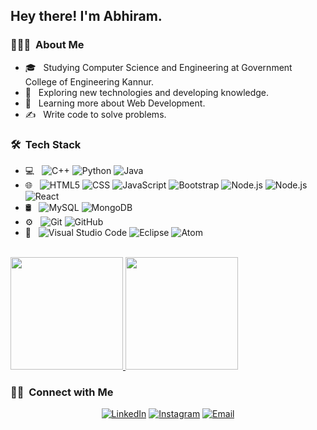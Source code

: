 <h2> Hey there! I'm Abhiram.</h2>

<h3> 👨🏻‍💻 &nbsp;About Me </h3>

- 🎓 &nbsp; Studying Computer Science and Engineering at Government College of Engineering Kannur.
- 🤔 &nbsp; Exploring new technologies and developing knowledge.
- 🌱 &nbsp; Learning more about Web Development.
- ✍️ &nbsp; Write code to solve problems.

<h3> 🛠 &nbsp;Tech Stack</h3>

- 💻 &nbsp;
  ![C++](https://img.shields.io/badge/-C++-333333?style=flat&logo=C%2B%2B&logoColor=00599C)
  ![Python](https://img.shields.io/badge/-Python-333333?style=flat&logo=python)
  ![Java](https://img.shields.io/badge/-Java-333333?style=flat&logo=Java&logoColor=007396)
- 🌐 &nbsp;
  ![HTML5](https://img.shields.io/badge/-HTML5-333333?style=flat&logo=HTML5)
  ![CSS](https://img.shields.io/badge/-CSS-333333?style=flat&logo=CSS3&logoColor=1572B6)
  ![JavaScript](https://img.shields.io/badge/-JavaScript-333333?style=flat&logo=javascript)
  ![Bootstrap](https://img.shields.io/badge/-Bootstrap-333333?style=flat&logo=bootstrap&logoColor=563D7C)
  ![Node.js](https://img.shields.io/badge/-Node.js-333333?style=flat&logo=node.js)
  ![Node.js](https://img.shields.io/badge/-Express.js-333333?style=flat&logo=express)
  ![React](https://img.shields.io/badge/-React-333333?style=flat&logo=react)
- 🛢 &nbsp;
  ![MySQL](https://img.shields.io/badge/-MySQL-333333?style=flat&logo=mysql)
  ![MongoDB](https://img.shields.io/badge/-MongoDB-333333?style=flat&logo=mongodb)
- ⚙️ &nbsp;
  ![Git](https://img.shields.io/badge/-Git-333333?style=flat&logo=git)
  ![GitHub](https://img.shields.io/badge/-GitHub-333333?style=flat&logo=github)
- 🔧 &nbsp;
  ![Visual Studio Code](https://img.shields.io/badge/-Visual%20Studio%20Code-333333?style=flat&logo=visual-studio-code&logoColor=007ACC)
  ![Eclipse](https://img.shields.io/badge/-Eclipse-333333?style=flat&logo=eclipse-ide&logoColor=2C2255)
  ![Atom](https://img.shields.io/badge/-Atom-333333?style=flat&logo=atom)

<br/>

<a href="https://github.com/AbhiramRajeevan">
  <img height="180em" src="https://github-readme-stats.vercel.app/api?username=AbhiramRajeevan&hide=issues&show_icons=true&theme=radical)" />
  <img height="180em" src="https://github-readme-stats.vercel.app/api/top-langs/?username=AbhiramRajeevan&hide=scss,less&theme=buefy&layout=compact" />
</a>

<br/>

<h3> 🤝🏻 &nbsp;Connect with Me </h3>

<p align="center">
<a href="https://www.linkedin.com/in/abhiram-rajeevan/"><img alt="LinkedIn" src="https://img.shields.io/badge/LinkedIn-Abhiram%20Rajeevan-blue?style=flat-square&logo=linkedin"></a>
<a href="https://www.instagram.com/abhiram_rajeevan/"><img alt="Instagram" src="https://img.shields.io/badge/Instagram-abhiram_rajeevan-blue?style=flat-square&logo=instagram"></a>
<a href="mailto:abhiramrajiv14@gmail.com"><img alt="Email" src="https://img.shields.io/badge/Email-abhiramrajiv14@gmail.com-blue?style=flat-square&logo=gmail"></a>
</p>
